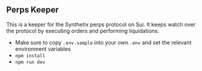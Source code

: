 ## Perps Keeper

This is a keeper for the Synthetix perps protocol on Sui. It keeps watch over the protocol by executing orders and performing liquidations.

-   Make sure to copy `.env.sample` into your own `.env` and set the relevant environment variables
-   `npm install`
-   `npm run dev`
